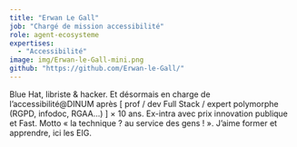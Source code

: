 ```yaml
---
title: "Erwan Le Gall"
job: "Chargé de mission accessibilité"
role: agent-ecosysteme
expertises:
  - "Accessibilité"
image: img/Erwan-le-Gall-mini.png
github: "https://github.com/Erwan-le-Gall/"
---
```


Blue Hat, libriste & hacker. Et désormais en charge de l’accessibilité@DINUM après [ prof / dev Full Stack / expert polymorphe (RGPD, infodoc, RGAA…) ] × 10 ans. Ex-intra avec prix innovation publique et Fast. Motto « la technique ? au service des gens ! ». J’aime former et apprendre, ici les EIG.